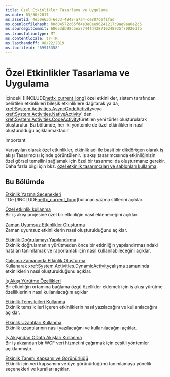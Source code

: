 ```yaml
---
title: Özel Etkinlikler Tasarlama ve Uygulama
ms.date: 03/30/2017
ms.assetid: 4e30e63d-6e33-4842-a7a4-ce807cef1fad
ms.openlocfilehash: b0d04572c65fd4e3e0ae96241217c9ae9aa0e2c5
ms.sourcegitcommit: 68653db98c5ea7744fd438710248935f70020dfb
ms.translationtype: MT
ms.contentlocale: tr-TR
ms.lasthandoff: 08/22/2019
ms.locfileid: "69915358"
---
```

# <a name="designing-and-implementing-custom-activities"></a>Özel Etkinlikler Tasarlama ve Uygulama
İçindeki [!INCLUDE[netfx_current_long](../../../includes/netfx-current-long-md.md)] özel etkinlikler, sistem tarafından belirtilen etkinlikleri bileşik etkinliklere dağıtarak ya da, <xref:System.Activities.AsyncCodeActivity>veya <xref:System.Activities.NativeActivity>' den <xref:System.Activities.CodeActivity>türetilen yeni türler oluşturularak oluşturulur. Bu bölümde, her iki yöntemle de özel etkinliklerin nasıl oluşturulduğu açıklanmaktadır.  
  
> [!IMPORTANT]
> Varsayılan olarak özel etkinlikler, etkinlik adı ile basit bir dikdörtgen olarak iş akışı Tasarımcısı içinde görüntülenir. İş akışı tasarımcısında etkinliğinizin özel görsel temsilini sağlamak için özel bir tasarımcı da oluşturmanız gerekir. Daha fazla bilgi için bkz. [özel etkinlik tasarımcıları ve şablonları kullanma](using-custom-activity-designers-and-templates.md).  
  
## <a name="in-this-section"></a>Bu Bölümde  
 [Etkinlik Yazma Seçenekleri](activity-authoring-options-in-wf.md)  
 ' De [!INCLUDE[netfx_current_long](../../../includes/netfx-current-long-md.md)]bulunan yazma stillerini açıklar.  
  
 [Özel etkinlik kullanma](using-a-custom-activity.md)  
 Bir iş akışı projesine özel bir etkinliğin nasıl ekleneceğini açıklar.  
  
  [Zaman Uyumsuz Etkinlikler Oluşturma](creating-asynchronous-activities-in-wf.md)  
 Zaman uyumsuz etkinliklerin nasıl oluşturulduğunu açıklar.  
  
 [Etkinlik Doğrulamayı Yapılandırma](configuring-activity-validation.md)  
 Etkinlik doğrulamanın yürütmeden önce bir etkinliğin yapılandırmasındaki hataları tanımlamak ve raporlamak için nasıl kullanılabileceğini açıklar.  
  
 [Çalışma Zamanında Etkinlik Oluşturma](creating-an-activity-at-runtime-with-dynamicactivity.md)  
 Kullanarak <xref:System.Activities.DynamicActivity>çalışma zamanında etkinliklerin nasıl oluşturulduğunu açıklar.  
  
 [İş Akışı Yürütme Özellikleri](workflow-execution-properties.md)  
 Bir etkinliğin ortamına bağlama özgü özellikler eklemek için iş akışı yürütme özelliklerinin nasıl kullanılacağını açıklar  
  
 [Etkinlik Temsilcileri Kullanma](using-activity-delegates.md)  
 Etkinlik temsilcileri içeren etkinliklerin nasıl yazılacağını ve kullanılacağını açıklar.
  
 [Etkinlik Uzantıları Kullanma](using-activity-extensions.md)  
 Etkinlik uzantılarının nasıl yazılacağını ve kullanılacağını açıklar.  
  
 [İş Akışından OData Akışları Kullanma](consuming-odata-feeds-from-a-workflow.md)  
 Bir iş akışından bir WCF veri hizmetini çağırmak için çeşitli yöntemler açıklanmıştır.  
  
 [Etkinlik Tanımı Kapsamı ve Görünürlüğü](activity-definition-scoping-and-visibility.md)  
 Etkinlik için veri kapsamını ve üye görünürlüğünü tanımlamaya yönelik seçenekleri ve kuralları açıklar.
